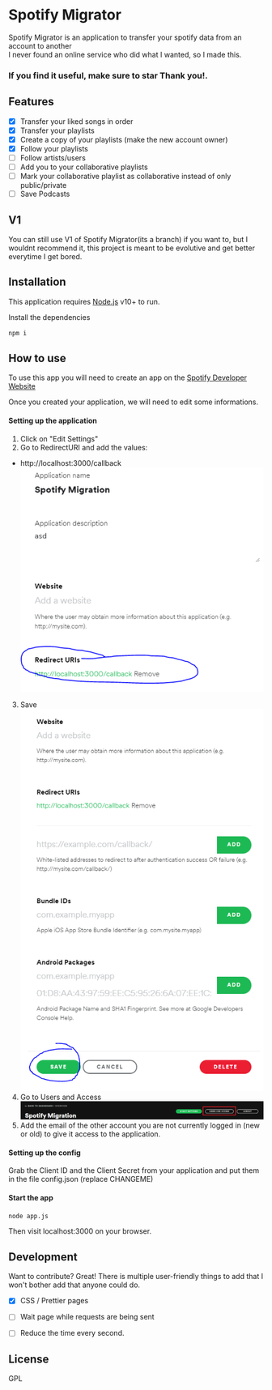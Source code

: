 # Spotify Migrator
Spotify Migrator is an application to transfer your spotify data from an account to another  
I never found an online service who did what I wanted, so I made this.  
### If you find it useful, make sure to star Thank you!.

## Features

-  [x] Transfer your liked songs in order
-  [x] Transfer your playlists
-  [x] Create a copy of your playlists (make the new account owner)
-  [x] Follow your playlists
-  [ ] Follow artists/users
-  [ ] Add you to your collaborative playlists
-  [ ] Mark your collaborative playlist as collaborative instead of only public/private
-  [ ] Save Podcasts
## V1
You can still use V1 of Spotify Migrator(its a branch) if you want to, but I wouldnt recommend it, this project is meant to be evolutive and get better everytime I get bored.
## Installation

This application requires [Node.js](https://nodejs.org/) v10+ to run.

Install the dependencies
```sh
npm i
```

## How to use
To use this app you will need to create an app on the [Spotify Developer Website](https://developer.spotify.com/dashboard/applications)

Once you created your application, we will need to edit some informations.
#### Setting up the application
1. Click on "Edit Settings"
2. Go to RedirectURI and add the values:
- http://localhost:3000/callback  
![Image to Explain Step 2](https://raw.githubusercontent.com/JustSxm/SpotifyMigrator/master/meta/redirect.PNG)
3. Save  
![Image to Explain Step 3](https://raw.githubusercontent.com/JustSxm/SpotifyMigrator/master/meta/Save.PNG)
4. Go to Users and Access  
![Image to Explain Step 4](https://raw.githubusercontent.com/JustSxm/SpotifyMigrator/master/meta/UserAndAccess.PNG)
5. Add the email of the other account you are not currently logged in (new or old) to give it access to the application.

#### Setting up the config
Grab the Client ID and the Client Secret from your application and put them in the file config.json (replace CHANGEME)

#### Start the app
```sh
node app.js
```
Then visit localhost:3000 on your browser.

## Development
Want to contribute? Great!
There is multiple user-friendly things to add that I won't bother add that anyone could do.

- [x] CSS / Prettier pages
- [ ] Wait page while requests are being sent
- [ ] Reduce the time every second.


## License
GPL
